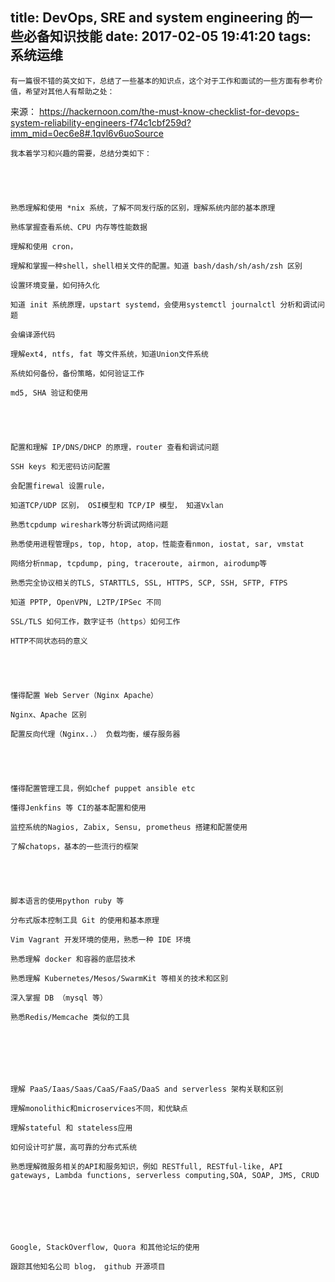 title: DevOps, SRE and system engineering 的一些必备知识技能
date: 2017-02-05 19:41:20
tags: 系统运维
---


	有一篇很不错的英文如下，总结了一些基本的知识点，这个对于工作和面试的一些方面有参考价值，希望对其他人有帮助之处：

来源： https://hackernoon.com/the-must-know-checklist-for-devops-system-reliability-engineers-f74c1cbf259d?imm_mid=0ec6e8#.1qvl6v6uoSource

	

	

	我本着学习和兴趣的需要，总结分类如下：

	

	

	熟悉理解和使用 *nix 系统，了解不同发行版的区别，理解系统内部的基本原理

	熟练掌握查看系统、CPU 内存等性能数据

	理解和使用 cron，

	理解和掌握一种shell，shell相关文件的配置。知道 bash/dash/sh/ash/zsh 区别

	设置环境变量，如何持久化

	知道 init 系统原理，upstart systemd，会使用systemctl journalctl 分析和调试问题

	会编译源代码

	理解ext4, ntfs, fat 等文件系统，知道Union文件系统

	系统如何备份，备份策略，如何验证工作

	md5, SHA 验证和使用

	

	 

	配置和理解 IP/DNS/DHCP 的原理，router 查看和调试问题

	SSH keys 和无密码访问配置

	会配置firewal 设置rule，

	知道TCP/UDP 区别， OSI模型和 TCP/IP 模型， 知道Vxlan

	熟悉tcpdump wireshark等分析调试网络问题

	熟悉使用进程管理ps, top, htop, atop，性能查看nmon, iostat, sar, vmstat

	网络分析nmap, tcpdump, ping, traceroute, airmon, airodump等

	熟悉完全协议相关的TLS, STARTTLS, SSL, HTTPS, SCP, SSH, SFTP, FTPS

	知道 PPTP, OpenVPN, L2TP/IPSec 不同

	SSL/TLS 如何工作，数字证书（https）如何工作

	HTTP不同状态码的意义

	

	 

	懂得配置 Web Server（Nginx Apache）

	Nginx、Apache 区别

	配置反向代理（Nginx..） 负载均衡，缓存服务器

	

	

	懂得配置管理工具，例如chef puppet ansible etc

	懂得Jenkfins 等 CI的基本配置和使用

	监控系统的Nagios, Zabix, Sensu, prometheus 搭建和配置使用

	了解chatops，基本的一些流行的框架

	

	 

	脚本语言的使用python ruby 等

	分布式版本控制工具 Git 的使用和基本原理

	Vim Vagrant 开发环境的使用，熟悉一种 IDE 环境

	熟悉理解 docker 和容器的底层技术

	熟悉理解 Kubernetes/Mesos/SwarmKit 等相关的技术和区别

	深入掌握 DB （mysql 等）

	熟悉Redis/Memcache 类似的工具

	

	 

	

	理解 PaaS/Iaas/Saas/CaaS/FaaS/DaaS and serverless 架构关联和区别

	理解monolithic和microservices不同，和优缺点

	理解stateful 和 stateless应用

	如何设计可扩展，高可靠的分布式系统

	熟悉理解微服务相关的API和服务知识，例如 RESTfull, RESTful-like, API gateways, Lambda functions, serverless computing,SOA, SOAP, JMS, CRUD

	

	 

	

	Google, StackOverflow, Quora 和其他论坛的使用

	跟踪其他知名公司 blog， github 开源项目

